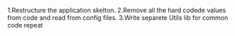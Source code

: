 1.Restructure the application skelton.
2.Remove all the hard codede values from code and read from config files.
3.Write separete Utils lib for common code repeat

